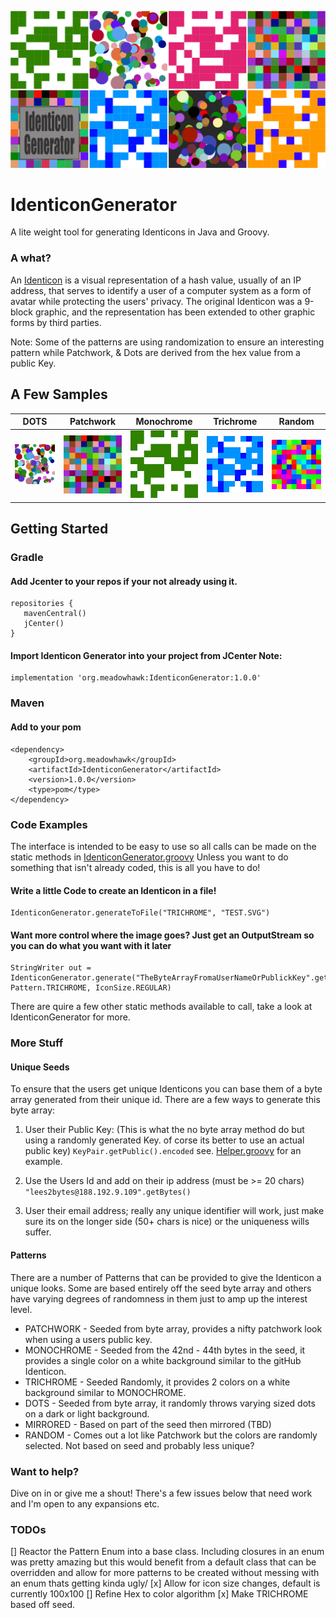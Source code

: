 ![IdenticonGen Logo](./docs/img/IdenticonGen.png)
# IdenticonGenerator
A lite weight tool for generating Identicons in Java and Groovy.

### A what?
  An [Identicon](https://en.wikipedia.org/wiki/Identicon) is a visual representation of a hash value, usually of an IP address, that serves to identify a user of a computer system as a form of avatar while protecting the users' privacy. The original Identicon was a 9-block graphic, and the representation has been extended to other graphic forms by third parties.

  Note: Some of the patterns are using randomization to ensure an interesting pattern while Patchwork, & Dots are derived from the hex value from a public Key.



## A Few Samples
| DOTS | Patchwork | Monochrome | Trichrome | Random|
|------|-----------|------------|-----------|-------|
![DOTS Pattern](./docs/img/dotsIcon.svg) | ![DOTS Pattern](./docs/img/patchworkIcon.svg) | ![Monochrome Pattern](./docs/img/monoIcon.svg) | ![Trichrome Pattern](./docs/img/trichromeIcon.svg) | ![Random Pattern](./docs/img/random.svg)

## Getting Started

### Gradle
#### Add Jcenter to your repos if your not already using it.
 ```
repositories {
    mavenCentral()
    jCenter()
}
 ```
#### Import Identicon Generator into your project from JCenter Note:
```
implementation 'org.meadowhawk:IdenticonGenerator:1.0.0'
```
### Maven
#### Add to your pom
```
<dependency>
	<groupId>org.meadowhawk</groupId>
	<artifactId>IdenticonGenerator</artifactId>
	<version>1.0.0</version>
	<type>pom</type>
</dependency>
```

### Code Examples
The interface is intended to be easy to use so all calls can be made on the static methods in [IdenticonGenerator.groovy](./src/main/groovy/org/meadowhawk/identicon/IdenticonGenerator.groovy) Unless you want to do something that isn't already coded, this is all you have to do!

#### Write a little Code to create an Identicon in a file!
```
IdenticonGenerator.generateToFile("TRICHROME", "TEST.SVG")
```

#### Want more control where the image goes? Just get an OutputStream so you can do what you want with it later
```
StringWriter out = IdenticonGenerator.generate("TheByteArrayFromaUserNameOrPublickKey".getBytes(), Pattern.TRICHROME, IconSize.REGULAR)

```
There are quire a few other static methods available to call, take a look at IdenticonGenerator for more.

### More Stuff

#### Unique Seeds
To ensure that the users get unique Identicons you can base them of a byte array generated from their unique id. There are a few ways to generate this byte array:
1. User their Public Key: (This is what the no byte array method do but using a randomly generated Key. of corse its better to use an actual public key)  ``` KeyPair.getPublic().encoded ```  see. [Helper.groovy](./src/main/groovy/org/meadowhawk/identicon/util/Helper.groovy) for an example.

2. Use the Users Id  and add on their ip address (must be >= 20 chars) ``` "lees2bytes@188.192.9.109".getBytes()```
3. User their email address; really any unique identifier will work, just make sure its on the longer side (50+ chars  is nice) or the uniqueness wills suffer.


#### Patterns
There are a number of Patterns that can be provided to give the Identicon a unique looks. Some are based entirely off the seed byte array and others have varying degrees of randomness in them just to amp up the interest level. 

* PATCHWORK - Seeded from byte array, provides a nifty patchwork look when using a users public key.
* MONOCHROME - Seeded from the 42nd - 44th bytes in the seed, it provides a single color on a white background similar to the gitHub Identicon.
* TRICHROME - Seeded Randomly, it provides 2 colors on a white background similar to MONOCHROME.
* DOTS - Seeded from byte array, it randomly throws varying sized dots on a dark or light background. 
* MIRRORED - Based on part of the seed then mirrored (TBD)
* RANDOM - Comes out a lot like Patchwork but the colors are randomly selected. Not based on seed and probably less unique?

### Want to help?
Dive on in or give me a shout! There's a few issues below that need work and I'm open to any expansions etc.

### TODOs
[] Reactor the Pattern Enum into a base class. Including closures in an enum was pretty amazing but this would benefit from a default class that can be overridden and allow for more patterns to be created without messing with an enum thats getting kinda ugly/
[x] Allow for icon size changes, default is currently 100x100
[] Refine Hex to color algorithm
[x] Make TRICHROME based off seed.